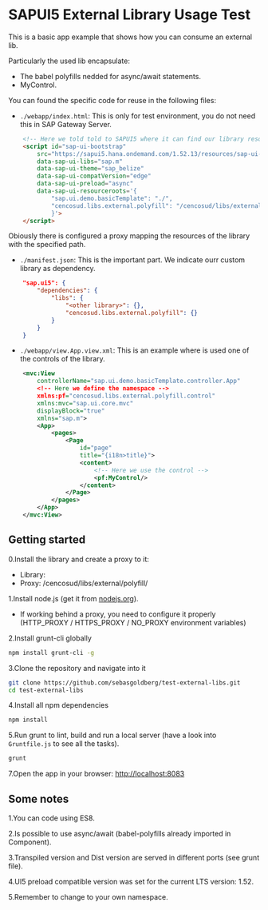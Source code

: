 # SAPUI5 External Library Usage Test
This is a basic app example that shows how you can consume an external lib.

Particularly the used lib encapsulate:

- The babel polyfills nedded for async/await statements.
- MyControl.

You can found the specific code for reuse in the following files:

- `./webapp/index.html`:
This is only for test environment, you do not need this in SAP Gateway Server.
```html
    <!-- Here we told told to SAPUI5 where it can find our library resources -->
    <script id="sap-ui-bootstrap"
        src="https://sapui5.hana.ondemand.com/1.52.13/resources/sap-ui-core.js"
        data-sap-ui-libs="sap.m"
        data-sap-ui-theme="sap_belize"
        data-sap-ui-compatVersion="edge"
        data-sap-ui-preload="async"
        data-sap-ui-resourceroots='{
            "sap.ui.demo.basicTemplate": "./",
            "cencosud.libs.external.polyfill": "/cencosud/libs/external/polyfill/"
            }'>
    </script>
```
Obiously there is configured a proxy mapping the resources of the library with the specified path.

- `./manifest.json`: This is the important part. We indicate ourr custom library as dependency.
```json
    "sap.ui5": {
        "dependencies": {
            "libs": {
                "<other library>": {},
                "cencosud.libs.external.polyfill": {}
            }
        }
    }
```

- `./webapp/view.App.view.xml`: This is an example where is used one of the controls of the library.
```xml
    <mvc:View
        controllerName="sap.ui.demo.basicTemplate.controller.App"
        <!-- Here we define the namespace -->
        xmlns:pf="cencosud.libs.external.polyfill.control"
        xmlns:mvc="sap.ui.core.mvc"
        displayBlock="true"
        xmlns="sap.m">
        <App>
            <pages>
                <Page
                    id="page"
                    title="{i18n>title}">
                    <content>
                        <!-- Here we use the control -->
                        <pf:MyControl/>
                    </content>
                </Page>
            </pages>
        </App>
    </mvc:View>
```


## Getting started

0.Install the library and create a proxy to it:
- Library: [](https://github.com/sebasgoldberg/external-libs.git)
- Proxy: /cencosud/libs/external/polyfill/

1.Install node.js (get it from [nodejs.org](http://nodejs.org/)).
  * If working behind a proxy, you need to configure it properly (HTTP_PROXY / HTTPS_PROXY / NO_PROXY environment variables)

2.Install grunt-cli globally

```sh
npm install grunt-cli -g
```

3.Clone the repository and navigate into it

```sh
git clone https://github.com/sebasgoldberg/test-external-libs.git
cd test-external-libs
```

4.Install all npm dependencies

```sh
npm install
```

5.Run grunt to lint, build and run a local server (have a look into `Gruntfile.js` to see all the tasks).

```sh
grunt
```

7.Open the app in your browser: [http://localhost:8083](http://localhost:8083)

## Some notes

1.You can code using ES8.

2.Is possible to use async/await (babel-polyfills already imported in Component).

3.Transpiled version and Dist version are served in different ports (see grunt file).

4.UI5 preload compatible version was set for the current LTS version: 1.52.

5.Remember to change to your own namespace.
